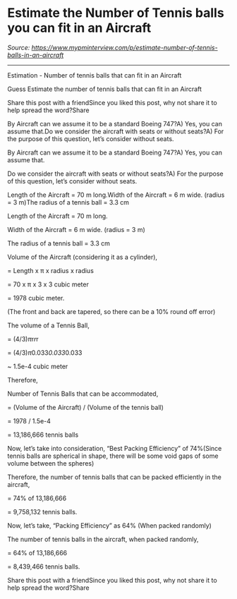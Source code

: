 # Estimate the Number of Tennis balls you can fit in an Aircraft

*Source: https://www.mypminterview.com/p/estimate-number-of-tennis-balls-in-an-aircraft*

---

Estimation - Number of tennis balls that can fit in an Aircraft

Guess Estimate the number of tennis balls that can fit in an Aircraft

Share this post with a friendSince you liked this post, why not share it to help spread the word?Share







By Aircraft can we assume it to be a standard Boeing 747?A) Yes, you can assume that.Do we consider the aircraft with seats or without seats?A) For the purpose of this question, let’s consider without seats.

By Aircraft can we assume it to be a standard Boeing 747?A) Yes, you can assume that.

Do we consider the aircraft with seats or without seats?A) For the purpose of this question, let’s consider without seats.







Length of the Aircraft = 70 m long.Width of the Aircraft = 6 m wide. (radius = 3 m)The radius of a tennis ball =  3.3 cm

Length of the Aircraft = 70 m long.

Width of the Aircraft = 6 m wide. (radius = 3 m)

The radius of a tennis ball =  3.3 cm



Volume of the Aircraft (considering it as a cylinder),

= Length x π x radius x radius

= 70 x π x 3 x 3 cubic meter

= 1978 cubic meter.

(The front and back are tapered, so there can be a 10% round off error)

The volume of a Tennis Ball,

= (4/3)*π*r*r*r

= (4/3)*π*0.033*0.033*0.033

~ 1.5e-4 cubic meter

Therefore, 

Number of Tennis Balls that can be accommodated,

= (Volume of the Aircraft) / (Volume of the tennis ball)

= 1978 / 1.5e-4

= 13,186,666 tennis balls

Now, let’s take into consideration, “Best Packing Efficiency” of 74%(Since tennis balls are spherical in shape, there will be some void gaps of some volume between the spheres)

Therefore, the number of tennis balls that can be packed efficiently in the aircraft, 

= 74% of 13,186,666

= 9,758,132 tennis balls.

Now, let’s take, “Packing Efficiency” as 64% (When packed randomly)

The number of tennis balls in the aircraft, when packed randomly, 

= 64% of 13,186,666

= 8,439,466 tennis balls.

Share this post with a friendSince you liked this post, why not share it to help spread the word?Share